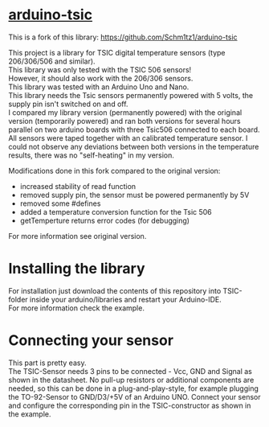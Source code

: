 [arduino-tsic][1]
============
This is a fork of this library:
https://github.com/Schm1tz1/arduino-tsic

This project is a library for TSIC digital temperature sensors (type 206/306/506 and similar). <br>
This library was only tested with the TSIC 506 sensors! <br>
However, it should also work with the 206/306 sensors. <br>
This library was tested with an Arduino Uno and Nano. <br>
This library needs the Tsic sensors permanently powered with 5 volts, the supply pin isn't switched on and off. <br>
I compared my library version (permanently powered) with the original version (temporarily powered) and ran both versions for several hours parallel on two arduino boards with three Tsic506 connected to each board. All sensors were taped together with an calibrated temperature sensor. I could not observe any deviations between both versions in the temperature results, there was no "self-heating" in my version.

Modifications done in this fork compared to the original version:
- increased stability of read function
- removed supply pin, the sensor must be powered permanently by 5V
- removed some #defines
- added a temperature conversion function for the Tsic 506
- getTemperture returns error codes (for debugging)

For more information see original version.

Installing the library
======================
For installation just download the contents of this repository into TSIC-folder inside your arduino/libraries and restart your Arduino-IDE. <br>
For more information check the example.

Connecting your sensor
=====================
This part is pretty easy. <br>
The TSIC-Sensor needs 3 pins to be connected - Vcc, GND and Signal as shown in the datasheet.
No pull-up resistors or additional components are needed, so this can be done in a plug-and-play-style, for example plugging the TO-92-Sensor to GND/D3/+5V of an Arduino UNO.
Connect your sensor and configure the corresponding pin in the TSIC-constructor as shown in the example.

[1]: https://github.com/Schm1tz1/arduino-tsic
[2]: http://playground.arduino.cc/Code/Tsic
[3]: http://playground.arduino.cc/uploads/Code/TSIC_Datasheet.zip
